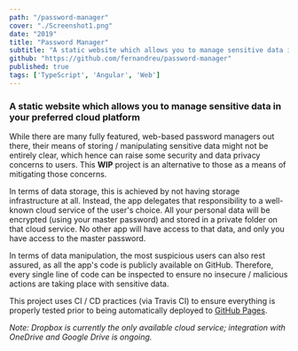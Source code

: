 ```yaml
---
path: "/password-manager"
cover: "./Screenshot1.png"
date: "2019"
title: "Password Manager"
subtitle: "A static website which allows you to manage sensitive data in your preferred cloud platform"
github: "https://github.com/fernandreu/password-manager"
published: true
tags: ['TypeScript', 'Angular', 'Web']
---
```

### A static website which allows you to manage sensitive data in your preferred cloud platform

While there are many fully featured, web-based password managers out there, their means of storing /
manipulating sensitive data might not be entirely clear, which hence can raise some security and data
privacy concerns to users. This **WIP** project is an alternative to those as a means of mitigating those
concerns.

In terms of data storage, this is achieved by not having storage infrastructure at all. Instead, the app
delegates that responsibility to a well-known cloud service of the user's choice. All your personal data
will be encrypted (using your master password) and stored in a private folder on that cloud service. No
other app will have access to that data, and only you have access to the master password.

In terms of data manipulation, the most suspicious users can also rest assured, as all the app's code is
publicly available on GitHub. Therefore, every single line of code can be inspected to ensure no insecure /
malicious actions are taking place with sensitive data.

This project uses CI / CD practices (via Travis CI) to ensure everything is properly tested prior to being
automatically deployed to [GitHub Pages](https://fernando.andreu.info/password-manager).

_Note: Dropbox is currently the only available cloud service; integration with OneDrive and Google Drive is 
ongoing._
